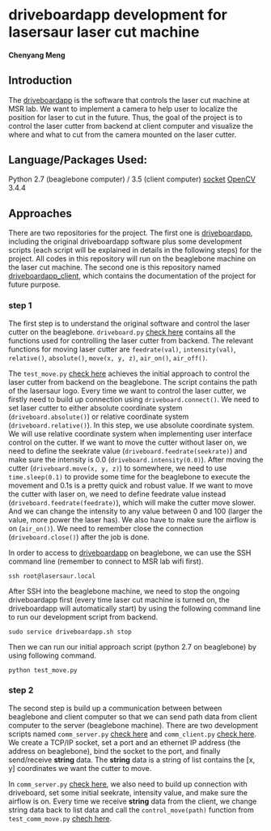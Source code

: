 # driveboardapp development for lasersaur laser cut machine
#### Chenyang Meng
## Introduction
The [driveboardapp](https://github.com/nortd/driveboardapp) is the software that controls the laser cut machine at MSR lab. We want to implement a camera to help user to localize the position for laser to cut in the future. Thus, the goal of the project is to control the laser cutter from backend at client computer and visualize the where and what to cut from the camera mounted on the laser cutter.

## Language/Packages Used:
Python 2.7 (beaglebone computer) / 3.5 (client computer)
[socket](https://docs.python.org/3/library/socket.html)
[OpenCV](https://docs.opencv.org/3.4.4/) 3.4.4

## Approaches
There are two repositories for the project. The first one is [driveboardapp](https://github.com/meng1994412/driveboardapp), including the original driveboardapp software plus some development scripts (each script will be explained in details in the following steps) for the project. All codes in this repository will run on the beaglebone machine on the laser cut machine. The second one is this repository named [driveboardapp_client](https://github.com/meng1994412/driveboardapp_client), which contains the documentation of the project for future purpose.

### step 1
The first step is to understand the original software and control the laser cutter on the beaglebone. `driveboard.py` [check here](https://github.com/meng1994412/driveboardapp/blob/master/backend/driveboard.py) contains all the functions used for controlling the laser cutter from backend. The relevant functions for moving laser cutter are `feedrate(val)`, `intensity(val)`, `relative()`, `absolute()`, `move(x, y, z)`, `air_on()`, `air_off()`.

The `test_move.py` [check here](https://github.com/meng1994412/driveboardapp/blob/master/backend/test_move.py) achieves the initial approach to control the laser cutter from backend on the beaglebone. The script contains the path of the lasersaur logo. Every time we want to control the laser cutter, we firstly need to build up connection using `driveboard.connect()`. We need to set laser cutter to either absolute coordinate system (`driveboard.absolute()`) or relative coordinate system (`driveboard.relative()`). In this step, we use absolute coordinate system. We will use relative coordinate system when implementing user interface control on the cutter. If we want to move the cutter without laser on, we need to define the seekrate value (`driveboard.feedrate(seekrate)`) and make sure the intensity is 0.0 (`driveboard.intensity(0.0)`). After moving the cutter (`driveboard.move(x, y, z)`) to somewhere, we need to use `time.sleep(0.1)` to provide some time for the beaglebone to execute the movement and 0.1s is a pretty quick and robust value. If we want to move the cutter with laser on, we need to define feedrate value instead (`driveboard.feedrate(feedrate)`), which will make the cutter move slower. And we can change the intensity to any value between 0 and 100 (larger the value, more power the laser has). We also have to make sure the airflow is on (`air_on()`). We need to remember close the connection (`driveboard.close()`) after the job is done.

In order to access to [driveboardapp](https://github.com/meng1994412/driveboardapp) on beaglebone, we can use the SSH command line (remember to connect to MSR lab wifi first).

```
ssh root@lasersaur.local
```

After SSH into the beaglebone machine, we need to stop the ongoing driveboardapp first (every time laser cut machine is turned on, the driveboardapp will automatically start) by using the following command line to run our development script from backend.

```
sudo service driveboardapp.sh stop
```

Then we can run our initial approach script (python 2.7 on beaglebone) by using following command.

```
python test_move.py
```

### step 2
The second step is build up a communication between between beaglebone and client computer so that we can send path data from client computer to the server (beaglebone machine). There are two development scripts named `comm_server.py` [check here](https://github.com/meng1994412/driveboardapp/blob/master/backend/comm_server.py) and `comm_client.py` [check here](https://github.com/meng1994412/driveboardapp_client/blob/master/comm_client.py). We create a TCP/IP socket, set a port and an ethernet IP address (the address on beaglebone), bind the socket to the port, and finally send/receive **string** data. The **string** data is a string of list contains the [x, y] coordinates we want the cutter to move.

In `comm_server.py` [check here](https://github.com/meng1994412/driveboardapp/blob/master/backend/comm_server.py), we also need to build up connection with driveboard, set some initial seekrate, intensity value, and make sure the airflow is on. Every time we receive **string** data from the client, we change string data back to list data and call the `control_move(path)` function from `test_comm_move.py` [chech here](https://github.com/meng1994412/driveboardapp/blob/master/backend/test_comm_move.py).













#
